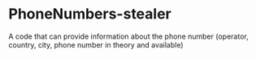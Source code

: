 # PhoneNumbers-stealer
A code that can provide information about the phone number (operator, country, city, phone number in theory and available)
